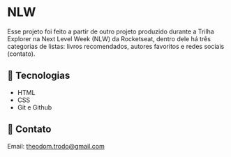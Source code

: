 # NLW

Esse projeto foi feito a partir de outro projeto produzido durante a Trilha Explorer na Next Level Week (NLW) da Rocketseat, dentro dele há três categorias de listas: livros recomendados, autores favoritos e redes sociais (contato).

## 🪸 Tecnologias
- HTML
- CSS
- Git e Github

## 🫧 Contato
Email: theodom.trodo@gmail.com